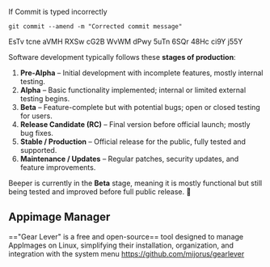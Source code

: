 If Commit is typed incorrectly
```
git commit --amend -m "Corrected commit message"

```

EsTv tcne aVMH RXSw cG2B WvWM dPwy 5uTn 6SQr 48Hc ci9Y j55Y



Software development typically follows these **stages of production**:

1. **Pre-Alpha** – Initial development with incomplete features, mostly internal testing.
2. **Alpha** – Basic functionality implemented; internal or limited external testing begins.
3. **Beta** – Feature-complete but with potential bugs; open or closed testing for users.
4. **Release Candidate (RC)** – Final version before official launch; mostly bug fixes.
5. **Stable / Production** – Official release for the public, fully tested and supported.
6. **Maintenance / Updates** – Regular patches, security updates, and feature improvements.

Beeper is currently in the **Beta** stage, meaning it is mostly functional but still being tested and improved before full public release. 🚀

## Appimage Manager
=="Gear Lever" is a free and open-source== tool designed to manage AppImages on Linux, simplifying their installation, organization, and integration with the system menu
https://github.com/mijorus/gearlever